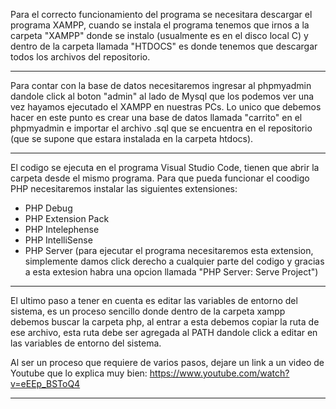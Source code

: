Para el correcto funcionamiento del programa se necesitara descargar el programa XAMPP,
cuando se instala el programa tenemos que irnos a la carpeta "XAMPP" donde se instalo
(usualmente es en el disco local C) y dentro de la carpeta llamada "HTDOCS" es donde tenemos
que descargar todos los archivos del repositorio.

---

Para contar con la base de datos necesitaremos ingresar al phpmyadmin dandole click al boton "admin" al lado de Mysql
que los podemos ver una vez hayamos ejecutado el XAMPP en nuestras PCs. Lo unico que debemos
hacer en este punto es crear una base de datos llamada "carrito" en el phpmyadmin e importar el archivo .sql que se encuentra
en el repositorio (que se supone que estara instalada en la carpeta htdocs).

---

El codigo se ejecuta en el programa Visual Studio Code, tienen que abrir la carpeta desde el mismo programa.
Para que pueda funcionar el coodigo PHP necesitaremos instalar las siguientes extensiones:

- PHP Debug
- PHP Extension Pack
- PHP Intelephense
- PHP IntelliSense
- PHP Server (para ejecutar el programa necesitaremos esta extension, simplemente damos click derecho a cualquier parte
  del codigo y gracias a esta extesion habra una opcion llamada "PHP Server: Serve Project")

---

El ultimo paso a tener en cuenta es editar las variables de entorno del sistema, es un proceso sencillo
donde dentro de la carpeta xampp debemos buscar la carpeta php, al entrar a esta debemos copiar la ruta
de ese archivo, esta ruta debe ser agregada al PATH dandole click a editar en las variables de entorno del sistema.

Al ser un proceso que requiere de varios pasos, dejare un link a un video de Youtube que lo explica muy bien:
https://www.youtube.com/watch?v=eEEp_BSToQ4

---
